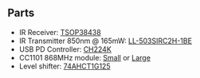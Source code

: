 
## Parts

* IR Receiver: [TSOP38438](https://www.vishay.com/docs/82491/tsop382.pdf)
* IR Transmitter 850nm @ 165mW: [LL-503SIRC2H-1BE](https://www.tme.eu/Document/bbc76b3f66c79fcebc4b2a3071fa53b8/LL-503SIRC2H-1BE.pdf)
* USB PD Controller: [CH224K](https://www.laskakit.cz/user/related_files/ch224ds1.pdf)
* CC1101 868MHz module: [Small](https://pl.aliexpress.com/item/1005007129880189.html) or [Large](https://pl.aliexpress.com/item/1005006012519003.html)
* Level shifter: [74AHCT1G125](https://www.ti.com/lit/ds/symlink/sn74ahct1g125.pdf)
